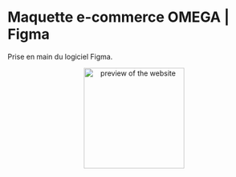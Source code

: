 # Maquette e-commerce OMEGA | Figma  
  
Prise en main du logiciel Figma.  
  
<p align="center">
    <img align="center" src="omegaG.png" height="200px" alt="preview of the website">
</p>